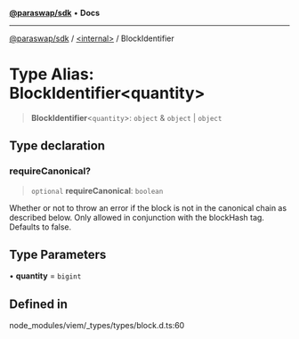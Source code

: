 [**@paraswap/sdk**](../../README.md) • **Docs**

***

[@paraswap/sdk](../../globals.md) / [\<internal\>](../README.md) / BlockIdentifier

# Type Alias: BlockIdentifier\<quantity\>

> **BlockIdentifier**\<`quantity`\>: `object` & `object` \| `object`

## Type declaration

### requireCanonical?

> `optional` **requireCanonical**: `boolean`

Whether or not to throw an error if the block is not in the canonical chain as described below. Only allowed in conjunction with the blockHash tag. Defaults to false.

## Type Parameters

• **quantity** = `bigint`

## Defined in

node\_modules/viem/\_types/types/block.d.ts:60
